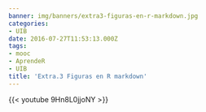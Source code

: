 ```yaml
---
banner: img/banners/extra3-figuras-en-r-markdown.jpg
categories:
- UIB
date: 2016-07-27T11:53:13.000Z
tags:
- mooc
- AprendeR
- UIB
title: 'Extra.3 Figuras en R markdown'
---
```




{{< youtube 9Hn8L0jjoNY >}}

